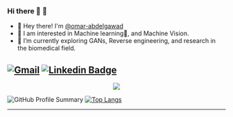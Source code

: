 ### Hi there 👋 🧠
- 👋 Hey there! I'm [@omar-abdelgawad](https://www.linkedin.com/in/omar-abdelgawad/)
- 👀 I am interested in Machine learning🤖, and Machine Vision.
- 🌱 I’m currently exploring GANs, Reverse engineering, and research in the biomedical field.

[![Gmail](https://img.shields.io/badge/omar.abdelgawad@ejust.edu.eg-D14836?style=flat-square&logo=gmail&logoColor=white&link=mailto:omar.abdelgawad@ejust.edu.eg)](mailto:omar.abdelgawad@gmail.com)
[![Linkedin Badge](https://img.shields.io/badge/-omarabdelgawad-blue?style=flat-square&logo=Linkedin&logoColor=white&link=https://www.linkedin.com/in/omar-abdelgawad/)](https://www.linkedin.com/in/omar-abdelgawad/)
---

<div align="center">
  <a href="https://github.com/anuraghazra/github-readme-stats">
  <img src="https://github-readme-stats.vercel.app/api?username=omar-abdelgawad&theme=transparent&include_all_commits=true&count_private=true"/>
  </a>
</div>

![GitHub Profile Summary](http://github-profile-summary-cards.vercel.app/api/cards/profile-details?username=omar-abdelgawad&theme=transparent) 
[![Top Langs](https://github-readme-stats.vercel.app/api/top-langs/?username=omar-abdelgawad&theme=transparent&hide=Jupyter%20%Notebook&langs_count=8)](https://github.com/anuraghazra/github-readme-stats)



---
<!--
**omar-abdelgawad/omar-abdelgawad** is a ✨ _special_ ✨ repository because its `README.md` (this file) appears on your GitHub profile.

Here are some ideas to get you started:

- 🔭 I’m currently working on .
- 👯 I’m looking to collaborate on ...
- 🤔 I’m looking for help with ...
- 💬 Ask me about ...
- 📫 How to reach me: ...
- 😄 Pronouns: ...
- ⚡ Fun fact: ...
-->
